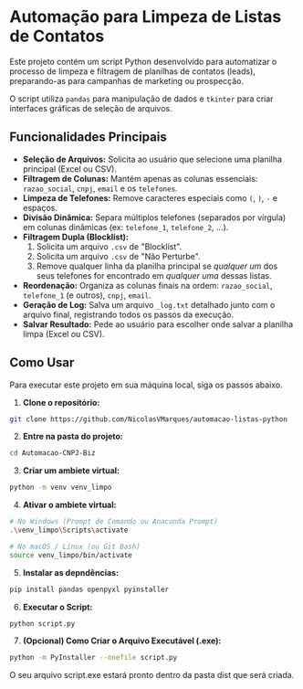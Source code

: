 # Automação para Limpeza de Listas de Contatos

Este projeto contém um script Python desenvolvido para automatizar o processo de limpeza e filtragem de planilhas de contatos (leads), preparando-as para campanhas de marketing ou prospecção.

O script utiliza `pandas` para manipulação de dados e `tkinter` para criar interfaces gráficas de seleção de arquivos.

## Funcionalidades Principais

* **Seleção de Arquivos:** Solicita ao usuário que selecione uma planilha principal (Excel ou CSV).
* **Filtragem de Colunas:** Mantém apenas as colunas essenciais: `razao_social`, `cnpj`, `email` e os `telefones`.
* **Limpeza de Telefones:** Remove caracteres especiais como `(`, `)`, `-` e espaços.
* **Divisão Dinâmica:** Separa múltiplos telefones (separados por vírgula) em colunas dinâmicas (ex: `telefone_1`, `telefone_2`, ...).
* **Filtragem Dupla (Blocklist):**
    1.  Solicita um arquivo `.csv` de "Blocklist".
    2.  Solicita um arquivo `.csv` de "Não Perturbe".
    3.  Remove qualquer linha da planilha principal se *qualquer um* dos seus telefones for encontrado em *qualquer uma* dessas listas.
* **Reordenação:** Organiza as colunas finais na ordem: `razao_social`, `telefone_1` (e outros), `cnpj`, `email`.
* **Geração de Log:** Salva um arquivo `_log.txt` detalhado junto com o arquivo final, registrando todos os passos da execução.
* **Salvar Resultado:** Pede ao usuário para escolher onde salvar a planilha limpa (Excel ou CSV).

## Como Usar

Para executar este projeto em sua máquina local, siga os passos abaixo.

1. **Clone o repositório:**
```bash
git clone https://github.com/NicolasVMarques/automacao-listas-python
```

2. **Entre na pasta do projeto:**
```bash
cd Automacao-CNPJ-Biz
```

3. **Criar um ambiete virtual:**
```bash
python -m venv venv_limpo
```

4. **Ativar o ambiete virtual:**
```bash
# No Windows (Prompt de Comando ou Anaconda Prompt)
.\venv_limpo\Scripts\activate

# No macOS / Linux (ou Git Bash)
source venv_limpo/bin/activate
```

5. **Instalar as depndências:**
```bash
pip install pandas openpyxl pyinstaller
```

6. **Executar o Script:**
```bash
python script.py
```

7. **(Opcional) Como Criar o Arquivo Executável (.exe):**
```bash
python -m PyInstaller --onefile script.py
```

O seu arquivo script.exe estará pronto dentro da pasta dist que será criada.